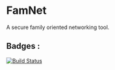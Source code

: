 # FamNet 

A secure family oriented networking tool.


## Badges : 
[![Build Status](https://travis-ci.com/capktkirk/FamNet.svg?branch=master)](https://travis-ci.com/capktkirk/FamNet)
